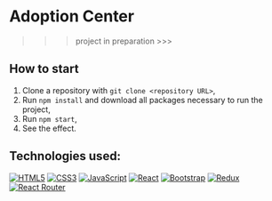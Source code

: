 # Adoption Center


>>> project in preparation >>>


## How to start 

 1. Clone a repository with `git clone <repository URL>`,
 2. Run `npm install` and download all packages necessary to run the project,
 3. Run `npm start`,
 4. See the effect.

## Technologies used:

[![HTML5](https://img.shields.io/badge/-HTML5-E34F26?style=flat-square&logo=html5&logoColor=white)]()
[![CSS3](https://img.shields.io/badge/-CSS3-1572B6?style=flat-square&logo=css3)]()
[![JavaScript](https://img.shields.io/badge/-JavaScript-yellow?style=flat-square&logo=javascript&logoColor=white)]()
[![React](https://img.shields.io/badge/-React-61dafb?style=flat-square&logo=react&logoColor=white)]()
[![Bootstrap](https://img.shields.io/badge/-Bootstrap-7952b3?style=flat-square&logo=Bootstrap&logoColor=white)]()
[![Redux](https://img.shields.io/badge/-Redux-black?style=flat-square&logo=Redux&logoColor=pink)]()
[![React Router](https://img.shields.io/badge/-React%20Router-424242?style=flat-square&logo=React-Router&logoColor=white)]()
